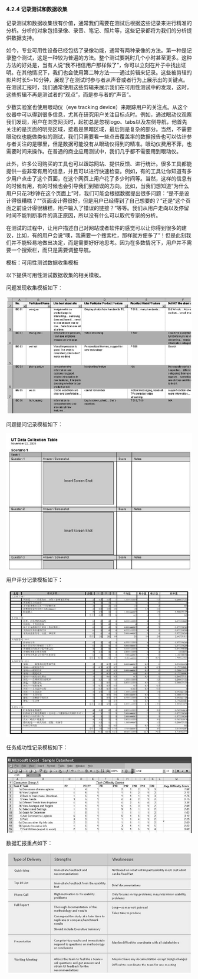 #### 4.2.4 记录测试和数据收集

记录测试和数据收集很有价值，通常我们需要在测试后根据这些记录来进行精准的分析。分析的对象包括录像、录音、笔记、照片等，这些记录都将为我们的分析提供数据支持。

如今，专业可用性设备已经包括了录像功能，通常有两种录像的方法。第一种是记录整个测试，这是一种较为普遍的方法。整个测试要耗时几个小时甚至更多。这种方法的好处是，当有人说“我不相信用户那样做了”，你可以立刻在片子中找出证明。在其他情况下，我们也会使用第二种方法——通过剪辑来记录。这些被剪辑的影片时长5~10分钟，展现了在测试时参与者从声音或者行为上展示出的关键点。在测试汇报时，我们通常使用这些剪辑来展示我们在可用性测试中的发现，这时，这些剪辑不再是测试者的“观点”，而是参与者的“声音”。

少数实验室也使用眼动仪（eye tracking device）来跟踪用户的关注点。从这个仪器中可以得到很多信息，尤其在研究用户关注目标点时。例如，通过眼动仪观察我们发现，用户在浏览网页时，起初总是忽视logo、tabs以及左侧导航，他首先关注的是页面的明亮区域，接着是黑暗区域，最后则是复杂的部分。当然，不需要眼动仪也能做类似的测试，我们只需要看一些点击覆盖率的数据报告也可以估计参与者关注的是哪里，但是数据可能没有从眼动仪得到的精准。眼动仪费用不菲，也需要时间来操作。在普通的商业应用测试中，我们几乎都不需要用到眼动仪。

此外，许多公司购买的工具也可以跟踪网站、提供反馈、进行统计。很多工具都能提供一些非常有用的信息，并且可以进行快速检查。例如，有的工具让你知道有多少用户点击了这个页面，在这个网页上用户花了多少时间等。当然，这样的信息有的时候有用，有的时候也会引导我们到错误的方向。比如，当我们想知道“为什么用户只花3秒钟在这个页面上”时，我们可能会根据数据提出很多问题：“是不是设计得很糟糕？”“页面设计得很好，但是用户已经得到了自己想要的？”还是“这个页面之前设计得很糟糕，用户输入了错误的链接？”等等。我们从用户走向以及停留时间不能判断事件的真正原因，所以没有什么可以取代专家的分析。

在测试的过程中，让用户描述自己对网站或者软件的感觉可以让你得到很多的建议，比如，有的用户会说“噢，我需要一个搜索栏，那样就方便多了”！但是此刻我们并不能轻易地做出决定，而是需要好好地思考。因为在多数情况下，用户并不需要一个搜索栏，而只是需要调整导航。

模板：可用性测试数据收集模板

以下提供可用性测试数据收集的相关模板。

问题发现收集模板如下：

![](images/image01341.jpeg)

问题提问记录模板如下：

![](images/image01342.jpeg)

用户评分记录模板如下：

![](images/image01343.jpeg)

任务成功性记录模板如下：

![](images/image01344.jpeg)

数据汇报重点如下：

![](images/image01345.jpeg)
